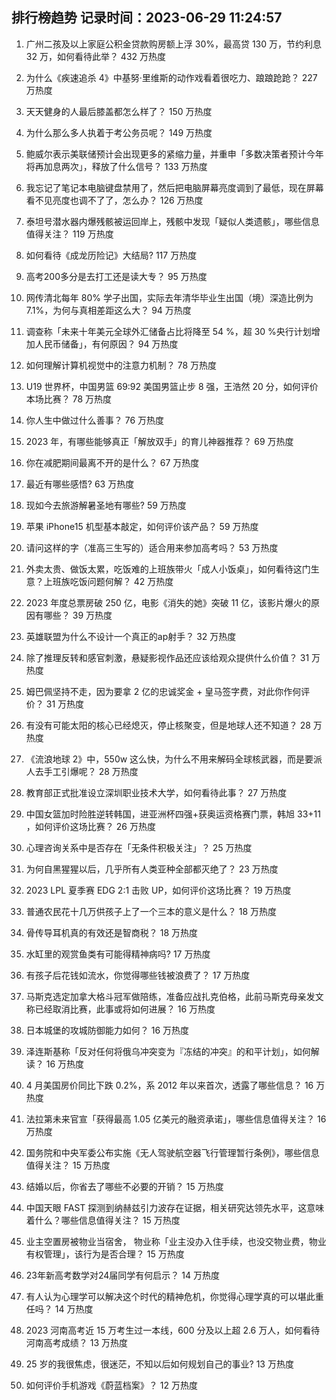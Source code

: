 
## 排行榜趋势 记录时间：2023-06-29 11:24:57
  
  1. 广州二孩及以上家庭公积金贷款购房额上浮 30%，最高贷 130 万，节约利息 32 万，如何看待此举？ 432 万热度
    
  2. 为什么《疾速追杀 4》中基努·里维斯的动作戏看着很吃力、踉踉跄跄？ 227 万热度
    
  3. 天天健身的人最后膝盖都怎么样了？ 150 万热度
    
  4. 为什么那么多人执着于考公务员呢？ 149 万热度
    
  5. 鲍威尔表示美联储预计会出现更多的紧缩力量，并重申「多数决策者预计今年将再加息两次」，释放了什么信号？ 133 万热度
    
  6. 我忘记了笔记本电脑键盘禁用了，然后把电脑屏幕亮度调到了最低，现在屏幕看不见亮度也调不了了，怎么办？ 126 万热度
    
  7. 泰坦号潜水器内爆残骸被运回岸上，残骸中发现「疑似人类遗骸」，哪些信息值得关注？ 119 万热度
    
  8. 如何看待《成龙历险记》大结局? 117 万热度
    
  9. 高考200多分是去打工还是读大专？ 95 万热度
    
  10. 网传清北每年 80% 学子出国，实际去年清华毕业生出国（境）深造比例为7.1%，为何与真相差距这么大？ 94 万热度
    
  11. 调查称「未来十年美元全球外汇储备占比将降至 54 %，超 30 %央行计划增加人民币储备」，有何原因？ 94 万热度
    
  12. 如何理解计算机视觉中的注意力机制？ 78 万热度
    
  13. U19 世界杯，中国男篮 69:92 美国男篮止步 8 强，王浩然 20 分，如何评价本场比赛？ 78 万热度
    
  14. 你人生中做过什么善事？ 76 万热度
    
  15. 2023 年，有哪些能够真正「解放双手」的育儿神器推荐？ 69 万热度
    
  16. 你在减肥期间最离不开的是什么？ 67 万热度
    
  17. 最近有哪些感悟? 63 万热度
    
  18. 现如今去旅游解暑圣地有哪些? 59 万热度
    
  19. 苹果 iPhone15 机型基本敲定，如何评价该产品？ 59 万热度
    
  20. 请问这样的字（准高三生写的）适合用来参加高考吗？ 53 万热度
    
  21. 外卖太贵、做饭太累，吃饭难的上班族带火「成人小饭桌」，如何看待这门生意？上班族吃饭问题何解？ 42 万热度
    
  22. 2023 年度总票房破 250 亿，电影《消失的她》突破 11 亿，该影片爆火的原因有哪些？ 39 万热度
    
  23. 英雄联盟为什么不设计一个真正的ap射手？ 32 万热度
    
  24. 除了推理反转和感官刺激，悬疑影视作品还应该给观众提供什么价值？ 31 万热度
    
  25. 姆巴佩坚持不走，因为要拿 2 亿的忠诚奖金 + 皇马签字费，对此你作何评价？ 31 万热度
    
  26. 有没有可能太阳的核心已经熄灭，停止核聚变，但是地球人还不知道？ 28 万热度
    
  27. 《流浪地球 2》中，550w 这么快，为什么不用来解码全球核武器，而是要派人去手工引爆呢？ 28 万热度
    
  28. 教育部正式批准设立深圳职业技术大学，如何看待此事？ 27 万热度
    
  29. 中国女篮加时险胜逆转韩国，进亚洲杯四强+获奥运资格赛门票，韩旭 33+11 ，如何评价这场比赛？ 26 万热度
    
  30. 心理咨询关系中是否存在「无条件积极关注」？ 25 万热度
    
  31. 为何自黑猩猩以后，几乎所有人类亚种全部都灭绝了？ 23 万热度
    
  32. 2023 LPL 夏季赛 EDG 2:1 击败 UP，如何评价这场比赛？ 19 万热度
    
  33. 普通农民花十几万供孩子上了一个三本的意义是什么？ 18 万热度
    
  34. 骨传导耳机真的有效还是智商税？ 18 万热度
    
  35. 水缸里的观赏鱼类有可能得精神病吗? 17 万热度
    
  36. 有孩子后花钱如流水，你觉得哪些钱被浪费了？ 17 万热度
    
  37. 马斯克选定加拿大格斗冠军做陪练，准备应战扎克伯格，此前马斯克母亲发文称已经取消比赛，此事或将如何进展？ 16 万热度
    
  38. 日本城堡的攻城防御能力如何？ 16 万热度
    
  39. 泽连斯基称「反对任何将俄乌冲突变为『冻结的冲突』的和平计划」，如何解读？ 16 万热度
    
  40. 4 月美国房价同比下跌 0.2%，系 2012 年以来首次，透露了哪些信息？ 16 万热度
    
  41. 法拉第未来官宣「获得最高 1.05 亿美元的融资承诺」，哪些信息值得关注？ 16 万热度
    
  42. 国务院和中央军委公布实施《无人驾驶航空器飞行管理暂行条例》，哪些信息值得关注？ 15 万热度
    
  43. 结婚以后，你省去了哪些不必要的开销？ 15 万热度
    
  44. 中国天眼 FAST 探测到纳赫兹引力波存在证据，相关研究达领先水平，这意味着什么？哪些信息值得关注？ 15 万热度
    
  45. 业主空置房被物业当宿舍， 物业称「业主没办入住手续，也没交物业费，物业有权管理」，该行为是否合理？ 15 万热度
    
  46. 23年新高考数学对24届同学有何启示？ 14 万热度
    
  47. 有人认为心理学可以解决这个时代的精神危机，你觉得心理学真的可以堪此重任吗？ 14 万热度
    
  48. 2023 河南高考近 15 万考生过一本线，600 分及以上超 2.6 万人，如何看待河南高考成绩？ 13 万热度
    
  49. 25 岁的我很焦虑，很迷茫，不知以后如何规划自己的事业? 13 万热度
    
  50. 如何评价手机游戏《蔚蓝档案》？ 12 万热度
    